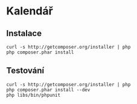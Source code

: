Kalendář
========

Instalace
---------

	curl -s http://getcomposer.org/installer | php
	php composer.phar install

Testování
---------

	curl -s http://getcomposer.org/installer | php
	php composer.phar install --dev
	php libs/bin/phpunit
